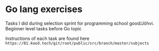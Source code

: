 # Go lang exercises

Tasks I did during selection sprint for programming school good/Jõhvi.
Beginner level tasks before Go topic

Instructions of each task are found here `https://01.kood.tech/git/root/public/src/branch/master/subjects`
